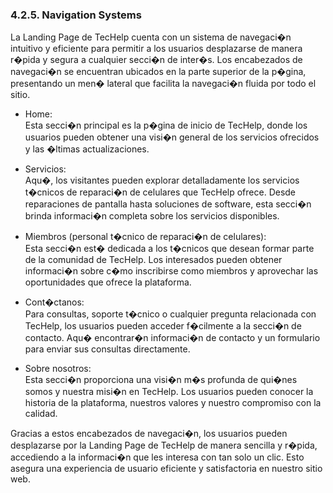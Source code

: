 ### 4.2.5. Navigation Systems

La Landing Page de TecHelp cuenta con un sistema de navegaci�n intuitivo y eficiente para permitir a los usuarios desplazarse de manera r�pida y segura a cualquier secci�n de inter�s. Los encabezados de navegaci�n se encuentran ubicados en la parte superior de la p�gina, presentando un men� lateral que facilita la navegaci�n fluida por todo el sitio.

* Home:  
Esta secci�n principal es la p�gina de inicio de TecHelp, donde los usuarios pueden obtener una visi�n general de los servicios ofrecidos y las �ltimas actualizaciones.

* Servicios:  
Aqu�, los visitantes pueden explorar detalladamente los servicios t�cnicos de reparaci�n de celulares que TecHelp ofrece. Desde reparaciones de pantalla hasta soluciones de software, esta secci�n brinda informaci�n completa sobre los servicios disponibles.

* Miembros (personal t�cnico de reparaci�n de celulares):  
Esta secci�n est� dedicada a los t�cnicos que desean formar parte de la comunidad de TecHelp. Los interesados pueden obtener informaci�n sobre c�mo inscribirse como miembros y aprovechar las oportunidades que ofrece la plataforma.

* Cont�ctanos:  
Para consultas, soporte t�cnico o cualquier pregunta relacionada con TecHelp, los usuarios pueden acceder f�cilmente a la secci�n de contacto. Aqu� encontrar�n informaci�n de contacto y un formulario para enviar sus consultas directamente.

* Sobre nosotros:  
Esta secci�n proporciona una visi�n m�s profunda de qui�nes somos y nuestra misi�n en TecHelp. Los usuarios pueden conocer la historia de la plataforma, nuestros valores y nuestro compromiso con la calidad.  

Gracias a estos encabezados de navegaci�n, los usuarios pueden desplazarse por la Landing Page de TecHelp de manera sencilla y r�pida, accediendo a la informaci�n que les interesa con tan solo un clic. Esto asegura una experiencia de usuario eficiente y satisfactoria en nuestro sitio web.
